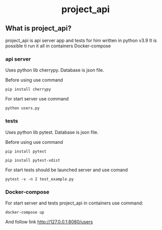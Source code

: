<div align='center'>
  <h1>project_api</h1>
</div>

## What is project_api?

project_api is api server app and tests for him written in python v3.9 It is possible ti run it all in containers Docker-compose 

### api server

Uses python lib cherrypy. Database is json file.

Before using use command 

```pip install cherrypy```

For start server use command

`python users.py`

### tests

Uses python lib pytest. Database is json file.

Before using use command 

`pip install pytest`

`pip install pytest-xdist`

For start tests should be launched server and use comand

`pytest -v -n 2 test_example.py`

### Docker-compose

For start server and tests project_api in containers use command:

`docker-compose up`

And follow link <http://127.0.0.1:8080/users>


